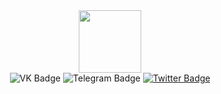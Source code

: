 <div id="header" align="center">
  <img src="https://media.giphy.com/media/M9gbBd9nbDrOTu1Mqx/giphy.gif" width="100"/>
</div>
<div id="badges" align="center">
  <a>
    <img src="https://img.shields.io/badge/VK-blue?style=for-the-badge&logo=vk&logoWidth=19&link=https://vk.com/only_yours2021" alt="VK Badge"/>
  </a>
  <a>
    <img src="https://img.shields.io/badge/Telegram-blue?style=for-the-badge&logo=telegram&logoWidth=19&link=https://t.me/only_yours2000" alt="Telegram Badge"/>
  </a>
  <a href="your-twitter-URL">
    <img src="https://img.shields.io/badge/Twitter-blue?style=for-the-badge&logo=twitter&logoColor=white" alt="Twitter Badge"/>
  </a>
<div id="schetchik" align="center">
<img src="https://komarev.com/ghpvc/?username=DarkeEvens&style=flat-square&color=blue" alt="" align="center"/>
</div>
